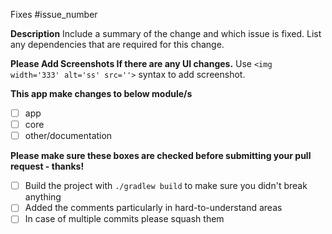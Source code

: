 Fixes #issue_number

**Description**
Include a summary of the change and which issue is fixed. List any dependencies that are required for this change.

**Please Add Screenshots If there are any UI changes.**
Use `<img width='333' alt='ss' src=''>` syntax to add screenshot.

**This app make changes to below module/s**
- [ ] app
- [ ] core
- [ ] other/documentation

**Please make sure these boxes are checked before submitting your pull request - thanks!**
- [ ] Build the project with `./gradlew build` to make sure you didn't break anything
- [ ] Added the comments particularly in hard-to-understand areas
- [ ] In case of multiple commits please squash them
